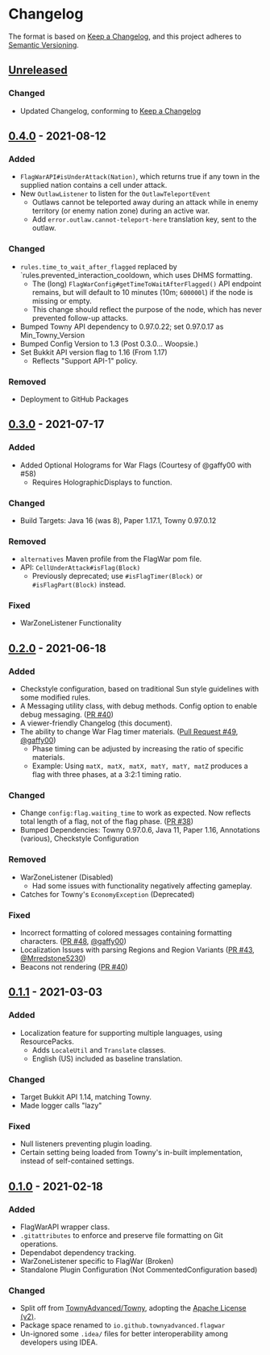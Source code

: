 # Changelog

The format is based on [Keep a Changelog],
and this project adheres to [Semantic Versioning](https://semver.org/spec/v2.0.0.html).

## [Unreleased]

### Changed
- Updated Changelog, conforming to [Keep a Changelog]

## [0.4.0] - 2021-08-12

### Added
- `FlagWarAPI#isUnderAttack(Nation)`, which returns true if any town in the supplied nation contains a cell under attack.
- New `OutlawListener` to listen for the `OutlawTeleportEvent`
  - Outlaws cannot be teleported away during an attack while in enemy territory (or enemy nation zone) during an active
  war.
  - Add `error.outlaw.cannot-teleport-here` translation key, sent to the outlaw.

### Changed
- `rules.time_to_wait_after_flagged` replaced by `rules.prevented_interaction_cooldown, which uses DHMS formatting.
  - The (long) `FlagWarConfig#getTimeToWaitAfterFlagged()` API endpoint remains, but will default to 10 minutes (10m; `600000l`)
  if the node is missing or empty.
  - This change should reflect the purpose of the node, which has never prevented follow-up attacks.
- Bumped Towny API dependency to 0.97.0.22; set 0.97.0.17 as Min_Towny_Version
- Bumped Config Version to 1.3 (Post 0.3.0... Woopsie.)
- Set Bukkit API version flag to 1.16 (From 1.17)
  - Reflects "Support API-1" policy.

### Removed
- Deployment to GitHub Packages

## [0.3.0] - 2021-07-17

### Added
- Added Optional Holograms for War Flags (Courtesy of @gaffy00 with #58)
  - Requires HolographicDisplays to function.

### Changed
- Build Targets: Java 16 (was 8), Paper 1.17.1, Towny 0.97.0.12

### Removed
- `alternatives` Maven profile from the FlagWar pom file.
- API: `CellUnderAttack#isFlag(Block)`
  - Previously deprecated; use `#isFlagTimer(Block)` or `#isFlagPart(Block)` instead.

### Fixed
- WarZoneListener Functionality

## [0.2.0] - 2021-06-18

### Added
- Checkstyle configuration, based on traditional Sun style guidelines with some modified rules.
- A Messaging utility class, with debug methods. Config option to enable debug messaging.
([PR #40](https://github.com/TownyAdvanced/FlagWar/pull/40))
- A viewer-friendly Changelog (this document).
- The ability to change War Flag timer materials. ([Pull Request #49](https://github.com/TownyAdvanced/FlagWar/pull/49), [@gaffy00](https://github.com/gaffy00/))
    - Phase timing can be adjusted by increasing the ratio of specific materials.
    - Example: Using `matX, matX, matX, matY, matY, matZ` produces a flag with three phases, at a 3:2:1 timing ratio.

### Changed
- Change `config:flag.waiting_time` to work as expected. Now reflects total length of a flag, not of the flag phase.
  ([PR #38](https://github.com/TownyAdvanced/FlagWar/pull/38))
- Bumped Dependencies: Towny 0.97.0.6, Java 11, Paper 1.16, Annotations (various), Checkstyle Configuration

### Removed
- WarZoneListener (Disabled)
  - Had some issues with functionality negatively affecting gameplay.
- Catches for Towny's `EconomyException` (Deprecated)

### Fixed
- Incorrect formatting of colored messages containing formatting characters. ([PR #48](https://github.com/TownyAdvanced/FlagWar/pull/48), [@gaffy00](https://github.com/gaffy00))
- Localization Issues with parsing Regions and Region Variants ([PR #43](https://github.com/TownyAdvanced/FlagWar/pull/43), [@Mrredstone5230](https://github.com/Mrredstone5230))
- Beacons not rendering ([PR #40](https://github.com/TownyAdvanced/FlagWar/pull/40))

## [0.1.1] - 2021-03-03

### Added
- Localization feature for supporting multiple languages, using ResourcePacks.
    - Adds `LocaleUtil` and `Translate` classes.
    - English (US) included as baseline translation.

### Changed
- Target Bukkit API 1.14, matching Towny.
- Made logger calls "lazy"
    
### Fixed
- Null listeners preventing plugin loading.
- Certain setting being loaded from Towny's in-built implementation, instead of self-contained settings.

## [0.1.0] - 2021-02-18

### Added
- FlagWarAPI wrapper class.
- `.gitattributes` to enforce and preserve file formatting on Git operations.
- Dependabot dependency tracking.
- WarZoneListener specific to FlagWar (Broken)
- Standalone Plugin Configuration (Not CommentedConfiguration based)

### Changed
- Split off from [TownyAdvanced/Towny](https://github.com/TownyAdvanced/Towny),
adopting the [Apache License (v2)](https://github.com/TownyAdvanced/FlagWar/blob/main/LICENSE).
- Package space renamed to `io.github.townyadvanced.flagwar`
- Un-ignored some `.idea/` files for better interoperability among developers using IDEA.

[Keep a Changelog]: https://keepachangelog.com/en/1.0.0/
[Unreleased]: https://github.com/TownyAdvanced/FlagWar/compare/0.4.0...HEAD
[0.4.0]: https://github.com/TownyAdvanced/FlagWar/compare/0.3.0...0.4.0
[0.3.0]: https://github.com/TownyAdvanced/FlagWar/compare/0.2.0-devel...0.3.0
[0.2.0]: https://github.com/TownyAdvanced/FlagWar/compare/v0.1.1-devel...0.2.0-devel
[0.1.1]: https://github.com/TownyAdvanced/FlagWar/compare/v0.1.0-devel...v0.1.1-devel
[0.1.0]: https://github.com/TownyAdvanced/FlagWar/releases/tag/v0.1.0-devel
